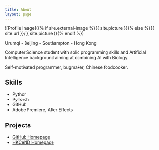 ```yaml
---
title: About
layout: page
---
```

![Profile Image]({% if site.external-image %}{{ site.picture }}{% else %}{{ site.url }}/{{ site.picture }}{% endif %})

<p>Urumqi - Beijing - Southampton - Hong Kong</p>

<p>Computer Science student with solid programming skills and Artificial Intelligence background aiming at combining AI with Biology.</p>

<p>Self-motivated programmer, bugmaker, Chinese foodcooker.</p>

<h2>Skills</h2>

<ul class="skill-list">
	<li>Python</li>
	<li>PyTorch</li>
	<li>GitHub</li>
	<li>Adobe Premiere, After Effects</li>
</ul>

<h2>Projects</h2>

<ul>
	<li><a href="https://github.com/gabrielpan147">GitHub Homepage</a></li>
	<li><a href="https://hkcend.org">HKCeND Homepage</a></li>
</ul>
